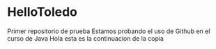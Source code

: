 # HelloToledo
Primer repositorio de prueba
Estamos probando el uso de Github en el curso de Java
Hola esta es la continuacion de la copia 
